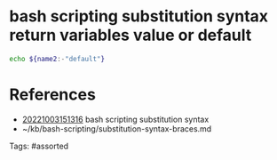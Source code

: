 # bash scripting substitution syntax return variables value or default
```bash
echo ${name2:-"default"}
```

# References
- [20221003151316](/zet/20221003151316/) bash scripting substitution syntax
- ~/kb/bash-scripting/substitution-syntax-braces.md

Tags:
    #assorted

